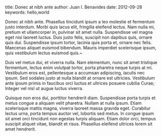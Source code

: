 title: Donec at nibh ante
author: Juan I. Benavides
date: 2012-09-28
keywords: hello,world

Donec at nibh ante. Phasellus tincidunt ipsum a leo molestie et fermentum justo interdum. Morbi quis lacus elit, fringilla eleifend lectus. Nam nulla mi, pretium et ullamcorper in, pulvinar sit amet nulla. Suspendisse vel magna eget nisi laoreet luctus. Duis justo felis, suscipit non dapibus quis, ornare quis dui. Suspendisse ipsum tortor, lacinia quis porta et, ornare nec felis. Maecenas aliquet euismod bibendum. Mauris imperdiet scelerisque ipsum, quis vestibulum lectus euismod quis.~

Duis vel metus dui, et viverra nulla. Nam elementum, nunc sit amet tristique fermentum, lectus enim volutpat tortor, porta pharetra neque turpis at mi. Vestibulum eros est, pellentesque a accumsan adipiscing, iaculis nec ipsum. Sed sodales justo at nulla blandit at ornare est ultricies. Vestibulum ante ipsum primis in faucibus orci luctus et ultrices posuere cubilia Curae; Integer vel nisl ut augue luctus viverra.

Quisque non eros dui, porttitor hendrerit diam. Suspendisse porta turpis et metus congue a aliquam velit pharetra. Nullam at nulla ipsum. Etiam scelerisque mattis magna, viverra laoreet massa gravida eget. Curabitur lectus urna, porta tempus auctor vel, lobortis sed metus. In congue ipsum sit amet orci tincidunt non egestas turpis aliquam. Etiam dolor orci, tempus suscipit aliquet vitae, blandit et risus. Phasellus eleifend ultrices lorem sit amet hendrerit.